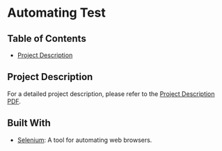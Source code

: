 # Automating Test

## Table of Contents
- [Project Description](#project-description)

## Project Description
For a detailed project description, please refer to the [Project Description PDF](./SE2_Bonus.pdf).

## Built With
- [Selenium](https://www.selenium.dev/): A tool for automating web browsers.


